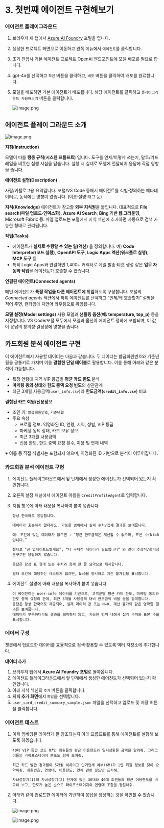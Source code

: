 # 3. 첫번째 에이전트 구현해보기

### 에이전트 플레이그라운드

1. 브라우저 새 탭에서 [Azure AI Foundry](https://ai.azure.com) 포털을 엽니다.
2. 생성한 프로젝트 화면으로 이동하고 왼쪽 메뉴에서 `에이전트`를 클릭합니다.
3. 초기 진입시 기본 에이전트 프로젝트 OpenAI 엔드포인트에 모델 배포를 필요로 합니다. 
4. gpt-4o를 선택하고 `확인` 버튼을 클릭하고, `배포` 버튼을 클릭하여 배포를 완료합니다.
5. 모델을 배포하면 기본 에이전트가 배포됩니다. 해당 에이전트를 클릭하고 `플레이그라운드 사용해보기` 버튼을 클릭합니다.
    
    ![image.png](./images/image.png)
    

## **에이전트 플레이 그라운드 소개**

![image.png](./images/image%201.png)

**지침(Instruction)**

모델이 따를 **행동 규칙(시스템 프롬프트)** 입니다. 도구를 언제/어떻게 쓰는지, 말투/가드레일을 비롯한 실행 지침을 담습니다. 실행 시 실제로 모델에 전달되어 응답에 직접 영향을 줍니다.

**에이전트 설명(Description)**

사람/카탈로그용 요약입니다. 포털/VS Code 등에서 에이전트를 식별·정의하는 메타데이터로, 동작에는 영향이 없습니다. (이름·설명·태그 등)

**지식(Knowledge)**
에이전트가 참고할 **외부 지식원**을 붙입니다. 대표적으로 **File search(파일 업로드·인덱스화)**, **Azure AI Search**, **Bing 기반 웹 그라운딩**, Microsoft Fabric 등. 파일 업로드는 포털에서 지식 섹션에 추가하면 자동으로 검색 가능한 형태로 관리됩니다.

**작업(Tasks)**

- 에이전트가 **실제로 수행할 수 있는 일(액션)** 을 정의합니다. 예) **Code Interpreter(코드 실행)**, **OpenAPI 도구**, **Logic Apps 액션(워크플로 실행)**, **MCP 도구** 등.
- 특히 Logic Apps와 연결하면 1,400+ 커넥터로 메일 발송·티켓 생성 같은 **업무 자동화 작업**을 에이전트가 호출할 수 있습니다.

**연결된 에이전트(Connected agents)**

메인 에이전트가 **특정 작업을 다른 에이전트에 위임**하도록 구성합니다. 포털의 *Connected agents* 섹션에서 하위 에이전트를 선택하고 “언제/왜 호출할지” 설명을 적어 주면, 런타임에 자연어 라우팅으로 위임됩니다. 

**모델 설정(Model settings)**
사용 모델과 **샘플링 옵션(예: temperature, top_p)** 등을 지정합니다. VS Code/포털 모두에서 모델과 옵션이 에이전트 정의에 포함되며, 이 값이 응답의 창의성·결정성에 영향을 줍니다.

## 카드회원 분석 에이전트 구현

이 에이전트에서 사용할 데이터는 다음과 같습니다. 두 데이터는 발급회원번호와 기준년월을 공통키로 가지며 이를 **결합한 단일 테이블**로 활용합니다. 이를 통해 아래와 같은 분석이 가능합니다.

- 특정 연령대·지역·VIP 등급별 **평균 카드 한도** 분석
- **마케팅 동의 상태**와 **한도 증액 요청 빈도**의 상관관계
- 최근 3개월 사용금액(`user_info.csv`)과 **한도금액(`credit_info.csv`)** 비교

**결합된 카드 회원/신용정보**

- 조인 키: `발급회원번호`, `기준년월`
- 주요 속성
    - 프로필 정보: 익명화된 ID, 연령, 지역, 성별, VIP 등급
    - 마케팅 동의 상태, 카드 보유 정보
    - 최근 3개월 사용금액
    - 신용 한도, 한도 증액 요청 횟수, 이용 및 연체 내역

※ 이름 등 직접 식별자는 포함되지 않으며, 익명화된 ID 기반으로 분석이 이루어집니다.

### 카드회원 분석 에이전트 구현

1. 에이전트 플레이그라운드에서 앞 단계에서 생성한 에이전트가 선택되어 있는지 확인합니다.
2. 오른쪽 설정 패널에서 에이전트 이름을 `CreditProfileAgent`로 입력합니다.
3. 지침 항목에 아래 내용을 복사하여 붙여 넣습니다.
    
    ```
    항상 한국어로 응답합니다.
    
    데이터가 충분하지 않더라도, 가능한 범위에서 실제 수치/집계 결과를 보여줍니다.
    
    예: 조건에 맞는 데이터가 없으면 → “평균 한도금액은 계산할 수 없으며, 표본 수(N)=0입니다.”
    
    절대로 “곧 업데이트드릴게요”, “더 구체적 데이터가 필요합니다” 와 같이 추상적/회피성 문구로만 응답하지 않습니다.
    
    응답은 항상 표 형태 또는 수치와 함께 한 줄 요약으로 제시합니다.
    
    필터 조건에 해당하는 레코드가 없으면, N=0을 명시하고 계산 불가임을 표시합니다.
    ```
    
4. 에이전트 설명에 아래 내용을 복사하여 붙여 넣습니다.
    
    ```
    이 에이전트는 user-info 데이터를 기반으로, 고객군별 평균 카드 한도, 마케팅 동의와 한도 증액 요청의 관계, 최근 3개월 사용금액 대비 한도금액 비율 등을 집계합니다.
    응답은 항상 한국어로 제공되며, 실제 데이터 값 또는 N=0, 계산 불가와 같은 명확한 결과를 보여줍니다.
    데이터가 부족하더라도 결과를 회피하지 않고, 가능한 범위 내에서 집계 수치와 표본 수를 표시합니다.
    ```
    

### 데이터 구성

챗봇에서 업로드한 데이터를 효율적으로 검색·활용할 수 있도록 벡터 저장소에 추가합니다.

**데이터 추가**

1. 브라우저 탭에서 **Azure AI Foundry 포털**로 돌아옵니다.
2. 에이전트 플레이그라운드에서 앞 단계에서 생성한 에이전트가 선택되어 있는지 확인합니다.
3. 아래 지식 섹션의 `추가` 버튼을 클릭합니다.
4. **지식 추가 화면**에서 `파일`을 선택합니다.
5. `user_card_credit_summary_sample.json` 파일을 선택하고 업로드 및 저장 버튼을 클릭합니다.

### 에이전트 테스트

1. 이제 임베딩된 데이터가 잘 참조되는지 아래 프롬프트를 통해 에이전트를 실행해 보도록 하겠습니다.
    
    ```
    40대 VIP 등급 코드 07인 회원들의 평균 이용한도와 일시상환론 금액을 알려줘. 그리고 이들의 라이프스테이지 분포도 함께 보여줘.
    
    최근 카드 발급 경과월이 5개월 이하이고 단기연체 여부(6M)가 1인 회원 정보를 찾아 요약해줘. 회원번호, 연령대, 이용한도, 연체 관련 필드만 표시해.
    
    자녀성장기(1)와 자녀성장기(2) 단계에 있는 30대와 40대 회원들의 평균 이용한도를 비교해 보고, 한도가 높은 순으로 라이프스테이지와 연령대 조합을 정렬해줘.
    ```
    
2. 아래와 같이 업로드한 데이터에 기반하여 응답을 생성하는 것을 확인할 수 있습니다.
    
    ![image.png](./images/image%202.png)
    
    ![image.png](./images/image%203.png)